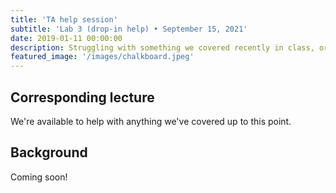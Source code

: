 ```yaml
---
title: 'TA help session'
subtitle: 'Lab 3 (drop-in help) • September 15, 2021'
date: 2019-01-11 00:00:00
description: Struggling with something we covered recently in class, or do you want to discuss some of your own RNA-seq data?  Then drop in for hand-on help from one of our amazing Teaching Assistants!
featured_image: '/images/chalkboard.jpeg'
---
```


##  Corresponding lecture

We're available to help with anything we've covered up to this point.

## Background

Coming soon!